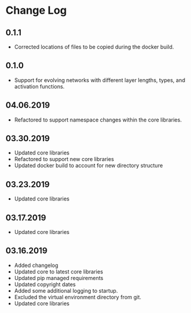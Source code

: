 Change Log
==========

0.1.1
-----
* Corrected locations of files to be copied during the docker build.

0.1.0
-----
* Support for evolving networks with different layer lengths, types, and activation functions.

04.06.2019
----------
* Refactored to support namespace changes within the core libraries.

03.30.2019
----------
* Updated core libraries
* Refactored to support new core libraries
* Updated docker build to account for new directory structure

03.23.2019
----------
* Updated core libraries

03.17.2019
----------
* Updated core libraries

03.16.2019
----------
* Added changelog
* Updated core to latest core libraries
* Updated pip managed requirements
* Updated copyright dates
* Added some additional logging to startup.
* Excluded the virtual environment directory from git.
* Updated core libraries
